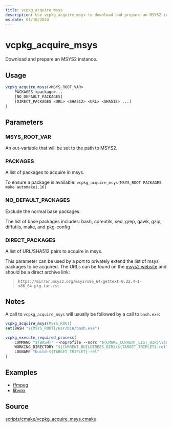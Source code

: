 ```yaml
---
title: vcpkg_acquire_msys
description: Use vcpkg_acquire_msys to download and prepare an MSYS2 instance.
ms.date: 01/10/2024
---
```

# vcpkg_acquire_msys

Download and prepare an MSYS2 instance.

## Usage

```cmake
vcpkg_acquire_msys(<MSYS_ROOT_VAR>
    PACKAGES <package>...
    [NO_DEFAULT_PACKAGES]
    [DIRECT_PACKAGES <URL> <SHA512> <URL> <SHA512> ...]
)
```

## Parameters

### MSYS_ROOT_VAR

An out-variable that will be set to the path to MSYS2.

### PACKAGES

A list of packages to acquire in msys.

To ensure a package is available: `vcpkg_acquire_msys(MSYS_ROOT PACKAGES make automake1.16)`

### NO_DEFAULT_PACKAGES

Exclude the normal base packages.

The list of base packages includes: bash, coreutils, sed, grep, gawk, gzip, diffutils, make, and pkg-config

### DIRECT_PACKAGES

A list of URL/SHA512 pairs to acquire in msys.

This parameter can be used by a port to privately extend the list of msys packages to be acquired.
The URLs can be found on the [msys2 website](https://packages.msys2.org/search) and should be a direct archive link:

> `https://mirror.msys2.org/msys/x86_64/gettext-0.22.4-1-x86_64.pkg.tar.zst`

## Notes

A call to `vcpkg_acquire_msys` will usually be followed by a call to `bash.exe`:

```cmake
vcpkg_acquire_msys(MSYS_ROOT)
set(BASH "${MSYS_ROOT}/usr/bin/bash.exe")

vcpkg_execute_required_process(
    COMMAND "${BASH}" --noprofile --norc "${CMAKE_CURRENT_LIST_DIR}\\build.sh"
    WORKING_DIRECTORY "${CURRENT_BUILDTREES_DIR}/${TARGET_TRIPLET}-rel"
    LOGNAME "build-${TARGET_TRIPLET}-rel"
)
```

## Examples

- [ffmpeg](https://github.com/Microsoft/vcpkg/blob/master/ports/ffmpeg/portfile.cmake)
- [libvpx](https://github.com/Microsoft/vcpkg/blob/master/ports/libvpx/portfile.cmake)

## Source

[scripts/cmake/vcpkg\_acquire\_msys.cmake](https://github.com/Microsoft/vcpkg/blob/master/scripts/cmake/vcpkg_acquire_msys.cmake)
